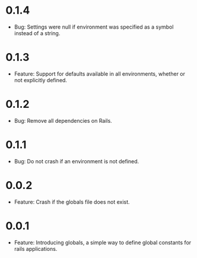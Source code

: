 # 0.1.4
  * Bug: Settings were null if environment was specified as a symbol instead of a string.

# 0.1.3
  * Feature: Support for defaults available in all environments, whether or not explicitly defined.

# 0.1.2
  * Bug: Remove all dependencies on Rails.

# 0.1.1
  * Bug: Do not crash if an environment is not defined.

# 0.0.2
  * Feature: Crash if the globals file does not exist.

# 0.0.1
  * Feature: Introducing globals, a simple way to define global constants for rails applications.
